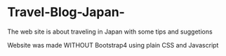# Travel-Blog-Japan-
The web site is about traveling in Japan with some tips and suggetions 

Website was made WITHOUT Bootstrap4 using plain CSS and Javascript
